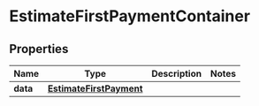 

# EstimateFirstPaymentContainer


## Properties

| Name | Type | Description | Notes |
|------------ | ------------- | ------------- | -------------|
|**data** | [**EstimateFirstPayment**](EstimateFirstPayment.md) |  |  |



